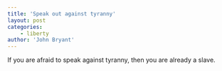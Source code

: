 ```yaml
---
title: 'Speak out against tyranny'
layout: post
categories:
    - liberty
author: 'John Bryant'
---
```


If you are afraid to speak against tyranny, then you are already a slave.